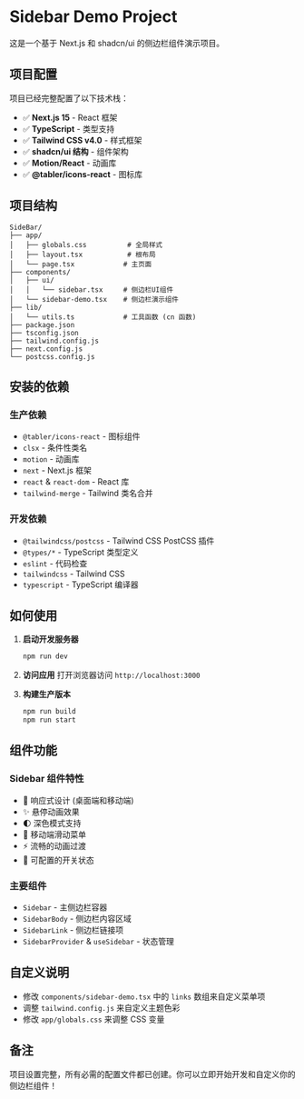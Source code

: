 # Sidebar Demo Project

这是一个基于 Next.js 和 shadcn/ui 的侧边栏组件演示项目。

## 项目配置

项目已经完整配置了以下技术栈：

- ✅ **Next.js 15** - React 框架
- ✅ **TypeScript** - 类型支持
- ✅ **Tailwind CSS v4.0** - 样式框架
- ✅ **shadcn/ui 结构** - 组件架构
- ✅ **Motion/React** - 动画库
- ✅ **@tabler/icons-react** - 图标库

## 项目结构

```
SideBar/
├── app/
│   ├── globals.css          # 全局样式
│   ├── layout.tsx           # 根布局
│   └── page.tsx            # 主页面
├── components/
│   ├── ui/
│   │   └── sidebar.tsx     # 侧边栏UI组件
│   └── sidebar-demo.tsx    # 侧边栏演示组件
├── lib/
│   └── utils.ts            # 工具函数 (cn 函数)
├── package.json
├── tsconfig.json
├── tailwind.config.js
├── next.config.js
└── postcss.config.js
```

## 安装的依赖

### 生产依赖
- `@tabler/icons-react` - 图标组件
- `clsx` - 条件性类名
- `motion` - 动画库
- `next` - Next.js 框架
- `react` & `react-dom` - React 库
- `tailwind-merge` - Tailwind 类名合并

### 开发依赖
- `@tailwindcss/postcss` - Tailwind CSS PostCSS 插件
- `@types/*` - TypeScript 类型定义
- `eslint` - 代码检查
- `tailwindcss` - Tailwind CSS
- `typescript` - TypeScript 编译器

## 如何使用

1. **启动开发服务器**
   ```bash
   npm run dev
   ```

2. **访问应用**
   打开浏览器访问 `http://localhost:3000`

3. **构建生产版本**
   ```bash
   npm run build
   npm run start
   ```

## 组件功能

### Sidebar 组件特性
- 🎯 响应式设计 (桌面端和移动端)
- ✨ 悬停动画效果
- 🌓 深色模式支持
- 📱 移动端滑动菜单
- ⚡ 流畅的动画过渡
- 🔧 可配置的开关状态

### 主要组件
- `Sidebar` - 主侧边栏容器
- `SidebarBody` - 侧边栏内容区域
- `SidebarLink` - 侧边栏链接项
- `SidebarProvider` & `useSidebar` - 状态管理

## 自定义说明

- 修改 `components/sidebar-demo.tsx` 中的 `links` 数组来自定义菜单项
- 调整 `tailwind.config.js` 来自定义主题色彩
- 修改 `app/globals.css` 来调整 CSS 变量

## 备注

项目设置完整，所有必需的配置文件都已创建。你可以立即开始开发和自定义你的侧边栏组件！
